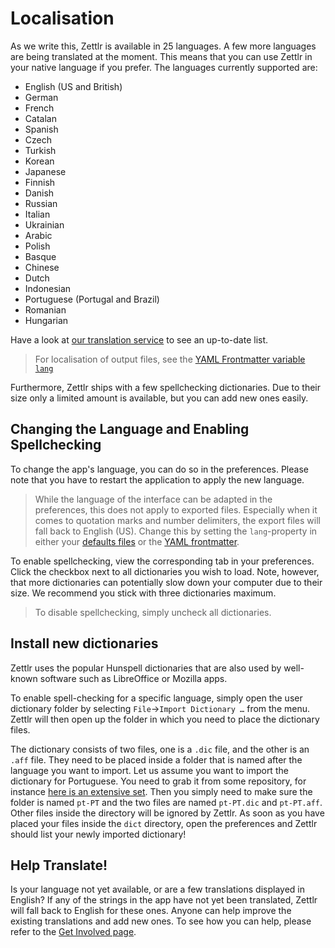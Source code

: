 # Localisation

As we write this, Zettlr is available in 25 languages. A few more languages are being translated at the moment. This means that you can use Zettlr in your native language if you prefer. The languages currently supported are:

- English (US and British)
- German
- French
- Catalan
- Spanish
- Czech
- Turkish
- Korean
- Japanese
- Finnish
- Danish
- Russian
- Italian
- Ukrainian
- Arabic
- Polish
- Basque
- Chinese
- Dutch
- Indonesian
- Portuguese (Portugal and Brazil)
- Romanian
- Hungarian

Have a look at [our translation service](https://translate.zettlr.com/) to see an up-to-date list.

> For localisation of output files, see the [YAML Frontmatter variable `lang`](https://docs.zettlr.com/en/core/yaml-frontmatter/#variable-lang)

Furthermore, Zettlr ships with a few spellchecking dictionaries. Due to their size only a limited amount is available, but you can add new ones easily.

## Changing the Language and Enabling Spellchecking

To change the app's language, you can do so in the preferences. Please note that you have to restart the application to apply the new language.

> While the language of the interface can be adapted in the preferences, this does not apply to exported files. Especially when it comes to quotation marks and number delimiters, the export files will fall back to English (US). Change this by setting the `lang`-property in either your [defaults files](defaults-files.md) or the [YAML frontmatter](yaml-frontmatter.md).

To enable spellchecking, view the corresponding tab in your preferences. Click the checkbox next to all dictionaries you wish to load. Note, however, that more dictionaries can potentially slow down your computer due to their size. We recommend you stick with three dictionaries maximum.

> To disable spellchecking, simply uncheck all dictionaries.

## Install new dictionaries

Zettlr uses the popular Hunspell dictionaries that are also used by well-known software such as LibreOffice or Mozilla apps.

To enable spell-checking for a specific language, simply open the user dictionary folder by selecting `File`->`Import Dictionary …` from the menu. Zettlr will then open up the folder in which you need to place the dictionary files.

The dictionary consists of two files, one is a `.dic` file, and the other is an `.aff` file. They need to be placed inside a folder that is named after the language you want to import. Let us assume you want to import the dictionary for Portuguese. You need to grab it from some repository, for instance [here is an extensive set](https://github.com/wooorm/dictionaries/tree/main/dictionaries). Then you simply need to make sure the folder is named `pt-PT` and the two files are named `pt-PT.dic` and `pt-PT.aff`. Other files inside the directory will be ignored by Zettlr. As soon as you have placed your files inside the `dict` directory, open the preferences and Zettlr should list your newly imported dictionary!

## Help Translate!

Is your language not yet available, or are a few translations displayed in English? If any of the strings in the app have not yet been translated, Zettlr will fall back to English for these ones. Anyone can help improve the existing translations and add new ones. To see how you can help, please refer to the [Get Involved page](../get-involved.md).
